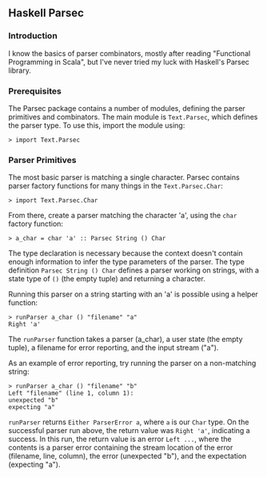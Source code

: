 ## Haskell Parsec

### Introduction

I know the basics of parser combinators, mostly after reading "Functional Programming in Scala", but I've never tried my luck with Haskell's Parsec library.

### Prerequisites

The Parsec package contains a number of modules, defining the parser primitives and combinators.  The main module is `Text.Parsec`, which defines the parser type.  To use this, import the module using:

```
> import Text.Parsec
```

### Parser Primitives

The most basic parser is matching a single character.  Parsec contains parser factory functions for many things in the `Text.Parsec.Char`:

```
> import Text.Parsec.Char
```

From there, create a parser matching the character 'a', using the `char` factory function:

```
> a_char = char 'a' :: Parsec String () Char
```

The type declaration is necessary because the context doesn't contain enough information to infer the type parameters of the parser.  The type definition `Parsec String () Char` defines a parser working on strings, with a state type of `()` (the empty tuple) and returning a character.

Running this parser on a string starting with an 'a' is possible using a helper function:

```
> runParser a_char () "filename" "a"
Right 'a'
```

The `runParser` function takes a parser (a_char), a user state (the empty tuple), a filename for error reporting, and the input stream ("a").

As an example of error reporting, try running the parser on a non-matching string:

```
> runParser a_char () "filename" "b"
Left "filename" (line 1, column 1):
unexpected "b"
expecting "a"
```

`runParser` returns `Either ParserError a`, where `a` is our `Char` type.  On
the successful parser run above, the return value was `Right 'a'`, indicating
a success.  In this run, the return value is an error `Left ...`, where the
contents is a parser error containing the stream location of the error
(filename, line, column), the error (unexpected "b"), and the expectation
(expecting "a").
